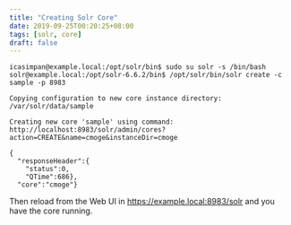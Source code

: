 ```yaml
---
title: "Creating Solr Core"
date: 2019-09-25T00:20:25+08:00
tags: [solr, core]
draft: false
---
```


```
icasimpan@example.local:/opt/solr/bin$ sudo su solr -s /bin/bash
solr@example.local:/opt/solr-6.6.2/bin$ /opt/solr/bin/solr create -c sample -p 8983
 
Copying configuration to new core instance directory:
/var/solr/data/sample
 
Creating new core 'sample' using command:
http://localhost:8983/solr/admin/cores?action=CREATE&name=cmoge&instanceDir=cmoge
 
{
  "responseHeader":{
    "status":0,
    "QTime":686},
  "core":"cmoge"}
```
Then reload from the Web UI in https://example.local:8983/solr and you have the core running.
